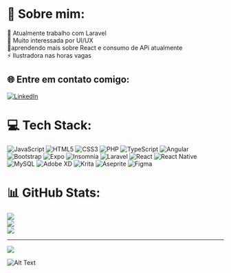 # 💫 Sobre mim:
🔭 Atualmente trabalho com Laravel<br>👯 Muito interessada por UI/UX<br>🌱aprendendo mais sobre React e consumo de APi atualmente <br>⚡ Ilustradora nas horas vagas


## 🌐 Entre em contato comigo:
[![LinkedIn](https://img.shields.io/badge/LinkedIn-%230077B5.svg?logo=linkedin&logoColor=white)](https://linkedin.com/in/https://www.linkedin.com/in/julia-bergman/) 

# 💻 Tech Stack:
![JavaScript](https://img.shields.io/badge/javascript-%23323330.svg?style=for-the-badge&logo=javascript&logoColor=%23F7DF1E) ![HTML5](https://img.shields.io/badge/html5-%23E34F26.svg?style=for-the-badge&logo=html5&logoColor=white) ![CSS3](https://img.shields.io/badge/css3-%231572B6.svg?style=for-the-badge&logo=css3&logoColor=white) ![PHP](https://img.shields.io/badge/php-%23777BB4.svg?style=for-the-badge&logo=php&logoColor=white) ![TypeScript](https://img.shields.io/badge/typescript-%23007ACC.svg?style=for-the-badge&logo=typescript&logoColor=white) ![Angular](https://img.shields.io/badge/angular-%23DD0031.svg?style=for-the-badge&logo=angular&logoColor=white) ![Bootstrap](https://img.shields.io/badge/bootstrap-%23563D7C.svg?style=for-the-badge&logo=bootstrap&logoColor=white) ![Expo](https://img.shields.io/badge/expo-1C1E24?style=for-the-badge&logo=expo&logoColor=#D04A37) ![Insomnia](https://img.shields.io/badge/Insomnia-black?style=for-the-badge&logo=insomnia&logoColor=5849BE) ![Laravel](https://img.shields.io/badge/laravel-%23FF2D20.svg?style=for-the-badge&logo=laravel&logoColor=white) ![React](https://img.shields.io/badge/react-%2320232a.svg?style=for-the-badge&logo=react&logoColor=%2361DAFB) ![React Native](https://img.shields.io/badge/react_native-%2320232a.svg?style=for-the-badge&logo=react&logoColor=%2361DAFB) ![MySQL](https://img.shields.io/badge/mysql-%2300f.svg?style=for-the-badge&logo=mysql&logoColor=white) ![Adobe XD](https://img.shields.io/badge/Adobe%20XD-470137?style=for-the-badge&logo=Adobe%20XD&logoColor=#FF61F6) ![Krita](https://img.shields.io/badge/Krita-203759?style=for-the-badge&logo=krita&logoColor=EEF37B) ![Aseprite](https://img.shields.io/badge/Aseprite-FFFFFF?style=for-the-badge&logo=Aseprite&logoColor=#7D929E) 	![Figma](https://img.shields.io/badge/figma-%23F24E1E.svg?style=for-the-badge&logo=figma&logoColor=white)
# 📊 GitHub Stats:
![](https://github-readme-stats.vercel.app/api?username=Biribrinha&theme=react&hide_border=true&include_all_commits=true&count_private=false)<br/>
![](https://github-readme-streak-stats.herokuapp.com/?user=Biribrinha&theme=react&hide_border=true)<br/>
![](https://github-readme-stats.vercel.app/api/top-langs/?username=Biribrinha&theme=react&hide_border=true&include_all_commits=true&count_private=false&layout=compact)

---
[![](https://visitcount.itsvg.in/api?id=Biribrinha&icon=0&color=0)](https://visitcount.itsvg.in)

<!-- Proudly created with GPRM ( https://gprm.itsvg.in ) -->

![Alt Text](https://media.giphy.com/media/3oKIPnAiaMCws8nOsE/giphy.gif)

